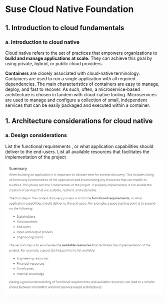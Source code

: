 # Suse Cloud Native Foundation
## 1. Introduction to cloud fundamentals
### a. Introduction to cloud native
Cloud native refers to the set of practices that empowers organizations to <b>build and manage applications at scale.</b> 
They can achieve this goal by using private, hybrid, or public  cloud providers.

<b>Containers</b> are closely associated with cloud-native terminology. Containers are used to run a single application with 
all required dependencies. The main characteristics of containers are easy to manage, deploy, and fast to recover. 
As such, often, a microservice-based architecture is chosen in tandem with cloud-native tooling. Microservices are used
to manage and configure a collection of small, independent services that can be easily packaged and executed within a container.


## 1. Architecture considerations for cloud native
### a. Design considerations
List the functional requirements , or what application capabilities should deliver to the end-users.
List all available resources that facilitates the implementation of the project
![Summary](images/design_consideration.png?raw=true "Summary")